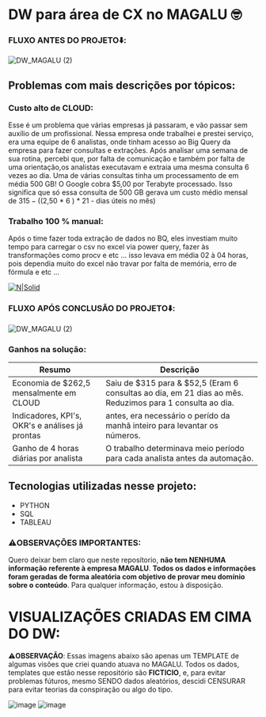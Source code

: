 # DW para área de CX no MAGALU 🤓


### FLUXO ANTES DO PROJETO⬇️:
![DW_MAGALU (2)](https://user-images.githubusercontent.com/78058494/230535437-0b24d4fc-2a89-42f3-a0ba-3a6c1e6737f0.png)
## Problemas com mais descrições por tópicos:

### Custo alto de CLOUD:
Esse é um problema que várias empresas já passaram, e vão passar sem auxílio de um profissional. Nessa empresa onde trabalhei e prestei serviço, era uma equipe de 6 analistas, onde tinham acesso ao Big Query da empresa para fazer consultas e extrações. Após analisar uma semana de sua rotina, percebi que, por falta de comunicação e também por falta de uma orientação,os analistas executavam e extraia uma mesma consulta 6 vezes ao dia. Uma de várias consultas tinha um processamento de em média 500 GB! O Google cobra $5,00 por Terabyte processado. Isso significa que só essa consulta de 500 GB gerava um custo médio mensal de $315 - (($2,50 * 6 ) * 21 - dias úteis no mês) 
### Trabalho 100 % manual:
Após o time fazer toda extração de dados no BQ, eles investiam muito tempo para carregar o csv no excel via power query, fazer às transformações como procv e etc ... isso levava em média 02 à 04 horas, pois dependia muito do excel não travar por falta de memória, erro de fórmula e etc ... 

[![N|Solid](https://filestore.community.support.microsoft.com/api/images/9ccf9577-9d29-4fdb-9d49-c5ae0c5cd8da)](https://nodesource.com/products/nsolid)

### FLUXO APÓS CONCLUSÃO DO PROJETO⬇️:
![DW_MAGALU (2)](https://user-images.githubusercontent.com/78058494/230535437-0b24d4fc-2a89-42f3-a0ba-3a6c1e6737f0.png)
### Ganhos na solução: 

| Resumo | Descrição |
| ------ | ------ |
| Economia de $262,5 mensalmente em CLOUD | Saiu de $315 para & $52,5 (Eram 6 consultas ao dia, em 21 dias ao mês. Reduzimos para 1 consulta ao dia.|
| Indicadores, KPI's, OKR's e análises já prontas| antes, era necessário o perído da manhã inteiro para levantar os números. |
| Ganho de 4 horas diárias por analista | O trabalho determinava meio período para cada analista antes da automação.|




## Tecnologias utilizadas nesse projeto:
* PYTHON
* SQL
* TABLEAU

### ⚠️OBSERVAÇÕES IMPORTANTES️:
Quero deixar bem claro que neste reposítorio, **não tem NENHUMA informação referente à empresa MAGALU**. **Todos os dados e informações foram geradas de forma aleatória  com objetivo de provar meu domínio sobre o conteúdo**. Para qualquer informação, estou à disposição.

# VISUALIZAÇÕES CRIADAS EM CIMA DO DW:
⚠️**OBSERVAÇÃO**: Essas imagens abaixo são apenas um TEMPLATE de algumas visões que criei quando atuava no MAGALU. Todos os dados, templates que estão nesse repositório são **FICTICIO**, e, para evitar problemas fúturos, mesmo SENDO dados aleatórios, descidi CENSURAR para evitar teorias da conspiração ou algo do tipo.  


![image](https://user-images.githubusercontent.com/78058494/230523054-7d14b938-ef14-45e0-8907-20ce4f33bcca.png)
![image](https://user-images.githubusercontent.com/78058494/230523877-8d6515a7-b1a7-492c-9e24-5ba202fffdf4.png)


